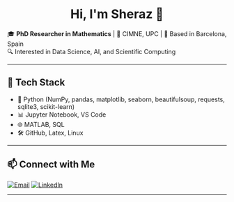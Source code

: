 <h1 align="center">Hi, I'm Sheraz 👋</h1>

🎓 **PhD Researcher in Mathematics** | 💼 CIMNE, UPC  | 📍 Based in Barcelona, Spain  
🔍 Interested in Data Science, AI, and Scientific Computing  

---

## 🔧 Tech Stack

- 🐍 Python (NumPy, pandas, matplotlib, seaborn, beautifulsoup, requests, sqlite3, scikit-learn)
- 📊 Jupyter Notebook, VS Code
- 🌐 MATLAB, SQL
- 🛠 GitHub, Latex, Linux

---

## 📫 Connect with Me

<p align="left">
  <a href="mailto:sherazahmedkhan@yahoo.com"><img alt="Email" src="https://img.shields.io/badge/Email-D14836?style=flat&logo=gmail&logoColor=white" /></a>
  <a href="https://www.linkedin.com/in/sheraz-ahmed-khan" target="_blank"><img alt="LinkedIn" src="https://img.shields.io/badge/LinkedIn-blue?style=flat&logo=linkedin&logoColor=white"/></a>
</p>

---
